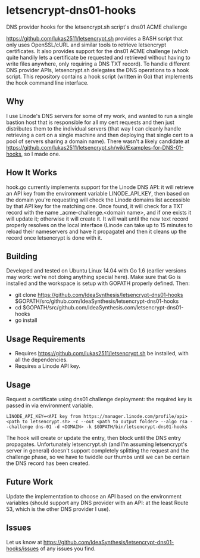 # letsencrypt-dns01-hooks
DNS provider hooks for the letsencrypt.sh script's dns01 ACME challenge

https://github.com/lukas2511/letsencrypt.sh provides a BASH script that only uses OpenSSL/cURL and similar tools to retrieve letsencrypt certificates. It also provides support for the dns01 ACME challenge (which quite handily lets a certificate be requested and retrieved without having to write files anywhere, only requiring a DNS TXT record). To handle different DNS provider APIs, letsencrypt.sh delegates the DNS operations to a hook script. This repository contains a hook script (written in Go) that implements the hook command line interface.

## Why

I use Linode's DNS servers for some of my work, and wanted to run a single bastion host that is responsible for all my cert requests and then just distributes them to the individual servers (that way I can cleanly handle retrieving a cert on a single machine and then deploying that single cert to a pool of servers sharing a domain name). There wasn't a likely candidate at https://github.com/lukas2511/letsencrypt.sh/wiki/Examples-for-DNS-01-hooks, so I made one.

## How It Works

hook.go currently implements support for the Linode DNS API: it will retrieve an API key from the environment variable LINODE_API_KEY, then based on the domain you're requesting will check the Linode domains list accessible by that API key for the matching one. Once found, it will check for a TXT record with the name _acme-challenge.&lt;domain name&gt;, and if one exists it will update it; otherwise it will create it. It will wait until the new text record properly resolves on the local interface (Linode can take up to 15 minutes to reload their nameservers and have it propagate) and then it cleans up the record once letsencrypt is done with it.

## Building

Developed and tested on Ubuntu Linux 14.04 with Go 1.6 (earlier versions may work: we're not doing anything special here). Make sure that Go is installed and the workspace is setup with GOPATH properly defined. Then:

- git clone https://github.com/IdeaSynthesis/letsencrypt-dns01-hooks $GOPATH/src/github.com/IdeaSynthesis/letsencrypt-dns01-hooks
- cd $GOPATH/src/github.com/IdeaSynthesis.com/letsencrypt-dns01-hooks
- go install

## Usage Requirements

- Requires https://github.com/lukas2511/letsencrypt.sh be installed, with all the dependencies.
- Requires a Linode API key.

## Usage

Request a certificate using dns01 challenge deployment: the required key is passed in via environment variable.

    LINODE_API_KEY=<API key from https://manager.linode.com/profile/api> <path to letsencrypt.sh> -c --out <path to output folder> --algo rsa --challenge dns-01 -d <DOMAIN> -k $GOPATH/bin/letsencrypt-dns01-hooks

The hook will create or update the entry, then block until the DNS entry propagates. Unfortunately letsencrypt.sh (and I'm assuming letsencrypt's server in general) doesn't support completely splitting the request and the challenge phase, so we have to twiddle our thumbs until we can be certain the DNS record has been created.

## Future Work

Update the implementation to choose an API based on the environment variables (should support any DNS provider with an API: at the least Route 53, which is the other DNS provider I use).

## Issues

Let us know at https://github.com/IdeaSynthesis/letsencrypt-dns01-hooks/issues of any issues you find.
